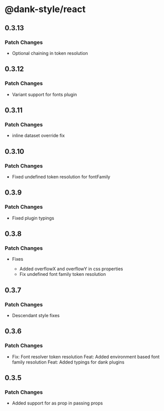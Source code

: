 # @dank-style/react

## 0.3.13

### Patch Changes

- Optional chaining in token resolution

## 0.3.12

### Patch Changes

- Variant support for fonts plugin

## 0.3.11

### Patch Changes

- inline dataset override fix

## 0.3.10

### Patch Changes

- Fixed undefined token resolution for fontFamily

## 0.3.9

### Patch Changes

- Fixed plugin typings

## 0.3.8

### Patch Changes

- Fixes

  - Added overflowX and overflowY in css properties
  - Fix undefined font family token resolution

## 0.3.7

### Patch Changes

- Descendant style fixes

## 0.3.6

### Patch Changes

- Fix: Font resolver token resolution
  Feat: Added environment based font family resolution
  Feat: Added typings for dank plugins

## 0.3.5

### Patch Changes

- Added support for as prop in passing props
